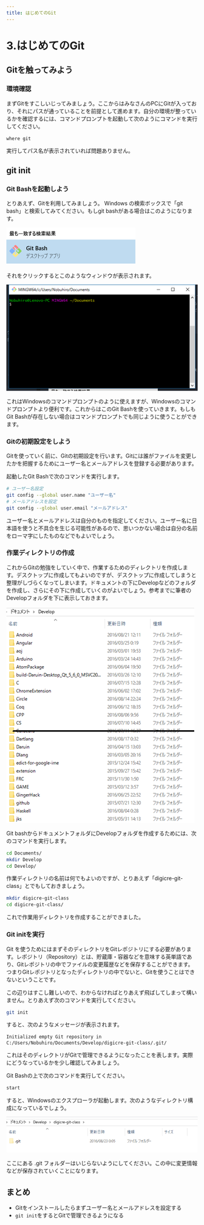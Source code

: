 ```yaml
---
title: はじめてのGit
---
```


# 3.はじめてのGit

## Gitを触ってみよう

### 環境確認

まずGitをすこしいじってみましょう。ここからはみなさんのPCにGitが入っており、それにパスが通っていることを前提として進めます。自分の環境が整っているかを確認するには、コマンドプロンプトを起動して次のようにコマンドを実行してください。

```cmd
where git
```

実行してパス名が表示されていれば問題ありません。

## git init

### Git Bashを起動しよう

とりあえず、Gitを利用してみましょう。 Windows の検索ボックスで「git bash」と検索してみてください。もしgit bashがある場合はこのようになります。

![img](img/git-bash-search.png)

それをクリックするとこのようなウィンドウが表示されます。

![img](img/git-bash.png)

これはWindowsのコマンドプロンプトのように使えますが、Windowsのコマンドプロンプトより便利です。これからはこのGit Bashを使っていきます。もしもGit Bashが存在しない場合はコマンドプロンプトでも同じように使うことができます。

### Gitの初期設定をしよう

Gitを使っていく前に、Gitの初期設定を行います。Gitには誰がファイルを変更したかを把握するためにユーザー名とメールアドレスを登録する必要があります。

起動したGit Bashで次のコマンドを実行します。

```bash
# ユーザー名設定
git config --global user.name "ユーザー名"
# メールアドレスを設定
git config --global user.email "メールアドレス"
```

ユーザー名とメールアドレスは自分のものを指定してください。ユーザー名に日本語を使うと不具合を生じる可能性があるので、思いつかない場合は自分の名前をローマ字にしたものなどでもよいでしょう。

### 作業ディレクトリの作成

これからGitの勉強をしていく中で、作業するためのディレクトリを作成します。デスクトップに作成してもよいのですが、デスクトップに作成してしまうと整理がしづらくなってしまいます。ドキュメントの下にDevelopなどのフォルダを作成し、さらにその下に作成していくのがよいでしょう。参考までに筆者のDevelopフォルダを下に表示しておきます。

![img](img/develop-folder.png)

Git bashからドキュメントフォルダにDevelopフォルダを作成するためには、次のコマンドを実行します。

```bash
cd Documents/
mkdir Develop
cd Develop/
```

作業ディレクトリの名前は何でもよいのですが、とりあえず「digicre-git-class」とでもしておきましょう。

```bash
mkdir digicre-git-class
cd digicre-git-class/
```

これで作業用ディレクトリを作成することができました。

### Git initを実行

Git を使うためにはまずそのディレクトリをGitレポジトリにする必要があります。レポジトリ（Repository）とは、貯蔵庫・容器などを意味する英単語であり、Gitレポジトリの中でファイルの変更履歴などを保存することができます。つまりGitレポジトリとなったディレクトリの中でないと、Gitを使うことはできないということです。

この辺りはすこし難しいので、わからなければとりあえず飛ばしてしまって構いません。とりあえず次のコマンドを実行してください。

```bash
git init
```

すると、次のようなメッセージが表示されます。

```
Initialized empty Git repository in C:/Users/Nobuhiro/Documents/Develop/digicre-git-class/.git/
```

これはそのディレクトリがGitで管理できるようになったことを表します。実際にどうなっているかを少し確認してみましょう。

Git Bashの上で次のコマンドを実行してください。

```bash
start
```

すると、Windowsのエクスプローラが起動します。次のようなディレクトリ構成になっているでしょう。

![img](img/after-git-init.png)

ここにある .git フォルダーはいじらないようにしてください。この中に変更情報などが保存されていくことになります。

## まとめ

* Gitをインストールしたらまずユーザー名とメールアドレスを設定する
* `git init`をするとGitで管理できるようになる

